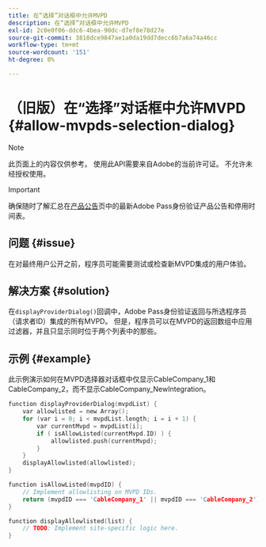 ```yaml
---
title: 在“选择”对话框中允许MVPD
description: 在“选择”对话框中允许MVPD
exl-id: 2c0e0f06-ddc6-4bea-90dc-d7ef8e78d27e
source-git-commit: 3818dce9847ae1a0da19dd7decc6b7a6a74a46cc
workflow-type: tm+mt
source-wordcount: '151'
ht-degree: 0%

---
```


# （旧版）在“选择”对话框中允许MVPD {#allow-mvpds-selection-dialog}

>[!NOTE]
>
>此页面上的内容仅供参考。 使用此API需要来自Adobe的当前许可证。 不允许未经授权使用。

>[!IMPORTANT]
>
> 确保随时了解汇总在[产品公告](/help/authentication/product-announcements.md)页中的最新Adobe Pass身份验证产品公告和停用时间表。

## 问题 {#issue}

在对最终用户公开之前，程序员可能需要测试或检查新MVPD集成的用户体验。

## 解决方案 {#solution}

在`displayProviderDialog()`回调中，Adobe Pass身份验证返回与所选程序员（请求者ID）集成的所有MVPD。 但是，程序员可以在MVPD的返回数组中应用过滤器，并且只显示同时位于两个列表中的那些。

## 示例 {#example}

此示例演示如何在MVPD选择器对话框中仅显示CableCompany_1和CableCompany_2，而不显示CableCompany_NewIntegration。

```C
function displayProviderDialog(mvpdList) {
    var allowlisted = new Array();
    for (var i = 0; i < mvpdList.length; i = i + 1) {
        var currentMvpd = mvpdList[i];
        if ( isAllowListed(currentMvpd.ID) ) {
            allowlisted.push(currentMvpd);
        }
    }
    displayAllowlisted(allowlisted);
}

function isAllowListed(mvpdID) {
    // Implement allowlisting on MVPD IDs.
    return (mvpdID === 'CableCompany_1' || mvpdID === 'CableCompany_2');
}

function displayAllowlisted(list) {
    // TODO: Implement site-specific logic here.
}
```

<!--
**Related Information**
* [Prevent MVPDs from appearing in the Selection Dialog](/help/authentication/prevent-mvpd-selectn-dialog.md)
* **Code Samples**
* [Programmer integration guide](/help/authentication/programmer-integration-guide-overview.md)
-->
